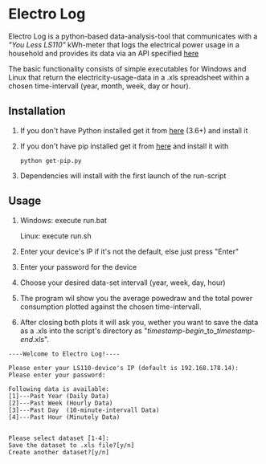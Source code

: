 # __Electro Log__

Electro Log is a python-based data-analysis-tool that communicates with a *"You Less LS110"* kWh-meter that logs the electrical power usage in a household and provides its data via an API specified [here](http://wiki.td-er.nl/index.php?title=YouLess)

The basic functionality consists of simple executables for Windows and Linux that return the electricity-usage-data in a .xls spreadsheet within a chosen time-intervall (year, month, week, day or hour).


## __Installation__

1. If you don't have Python installed get it from [here](https://www.python.org/downloads/) (3.6+) and install it
2. If you don't have pip installed get it from [here](https://bootstrap.pypa.io/get-pip.py) and install it with

    `python get-pip.py`
3. Dependencies will install with the first launch of the run-script
   
## __Usage__

1. Windows: execute run.bat
   
   Linux:   execute run.sh
2. Enter your device's IP if it's not the default, else just press "Enter"
3. Enter your password for the device
4. Choose your desired data-set intervall (year, week, day, hour)
5. The program wil show you the average powedraw and the total power consumption plotted against the chosen time-intervall.
6. After closing both plots it will ask you, wether you want to save the data as a .xls into the script's directory as "_timestamp-begin_\_to\__timestamp-end_.xls".

```
----Welcome to Electro Log!----

Please enter your LS110-device's IP (default is 192.168.178.14):
Please enter your password:

Following data is available:
[1]---Past Year (Daily Data)
[2]---Past Week (Hourly Data)
[3]---Past Day  (10-minute-intervall Data)
[4]---Past Hour (Minutely Data)


Please select dataset [1-4]:
Save the dataset to .xls file?[y/n]
Create another dataset?[y/n]
```
